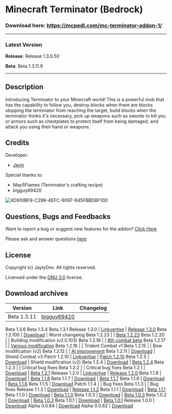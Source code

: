 # Minecraft Terminator (Bedrock)
### Download here: https://mcpedl.com/mc-terminator-addon-1/
-----

### Latest Version
**Release**: Release 1.3.0.50

**Beta**: Beta 1.3.11.9

-----
## Description
Introducing Terminator to your Minecraft world! This is a powerful mob that has the capability to follow you, destroy blocks when there are blocks stopping the terminator from reaching the target, build blocks when the terminator thinks it's necessary, pick up weapons such as swords to kill you or armors such as chestplates to protect itself from being damaged, and attack you using their hand or weapons.

## Credits
Developer: 
- [Jayly](https://mcpedl.com/user/itsdominicplays/)

Special thanks to:
- May5Flames (Terminator's crafting recipe)
- bigguy69420

![4D910BF9-C298-4EFC-9097-845FBBD8F10D](https://user-images.githubusercontent.com/91819282/136058665-ce018c7a-39ce-4fe5-a1bf-77d86afeef6f.jpeg)


## Questions, Bugs and Feedbacks
Want to report a bug or suggest new features for the addon? [Click Here](https://github.com/JaylyDev/terminator/issues/new/choose)

Please ask and answer questions [here](https://discord.gg/Xn8TCJWA)

## License
Copyright (c) JaylyDev. All rights reserved.

Licensed under the [GNU 3.0](https://github.com/JaylyDev/terminator/blob/main/LICENSE.md) license.

## Download archives
Version | Link | Changelog
----|----|----|
Beta 1.3.11 | [bigguy69420](https://github.com/bigguy69420/terminator)
Beta 1.3.6
Beta 1.3.4
Beta 1.3.1
Release 1.3.0 | [Linkvertise](https://linkvertise.com/329333/mcrobot?o=sharing) | [Release 1.3.0](https://github.com/JaylyDev/terminator/blob/main/.github/Changelog/Release%201.3.0.md)
Beta 1.2.100 | [Download](https://www.youtube.com/watch?v=paJ57YMwNRE) | Worst changelog
Beta 1.2.23 | <!-- Unavailable --> | [Beta 1.2.23](https://github.com/JaylyDev/terminator/blob/main/.github/Changelog/Beta%201.2.23.md)
Beta 1.2.20 | <!-- Unavailable --> | Building modification (v2.0.103)
Beta 1.2.18 | <!-- Unavailable --> | [8th combat beta](https://github.com/JaylyDev/terminator/blob/main/.github/Changelog/Beta%201.2.18.md)
Beta 1.2.17 | <!-- Unavailable --> | [Various modification](https://github.com/JaylyDev/terminator/blob/main/.github/Changelog/Beta%201.2.17.md)
Beta 1.2.16 | <!-- Unavailable --> | Trident Combat v1
Beta 1.2.15 | <!-- Unavailable --> | Bow modification (v2)
Beta 1.2.12 | <!-- Unavailable --> | [AI improvement](https://discord.com/channels/570758760373420033/734424410668138576/880333140005105694)
Beta 1.2.11 | [Download](https://cdn.discordapp.com/attachments/571863283657867294/879602612373180416/terminator_v1.2.11.28.mcaddon) | Shield Combat v3
Patch 1.2.10 | [Linkvertise](https://linkvertise.com/329333/mcrobot?o=sharing) | [Patch 1.2.10](https://github.com/JaylyDev/terminator/blob/main/.github/Changelog/Release%201.2.10.md)
Beta 1.2.5 | [Download](https://cdn.discordapp.com/attachments/571863283657867294/878604848990388284/terminator_v1.2.5.30.mcaddon) | Shield modification (v2)
Beta 1.2.4 | [Download](https://cdn.discordapp.com/attachments/571863283657867294/877869489218260992/terminator_v1.2.4.mcaddon) | [Beta 1.2.4](https://github.com/JaylyDev/terminator/blob/main/.github/Changelog/Beta%201.2.4.md)
Beta 1.2.3 | <!-- Unavailable --> | Critical bug fixes
Beta 1.2.2 | <!-- Unavailable --> | Critical bug fixes
Beta 1.2.1 | [Download](https://cdn.discordapp.com/attachments/571863283657867294/877028828105551922/terminator_v1.2.1.mcaddon) | [Beta 1.2.1](https://github.com/JaylyDev/terminator/blob/main/.github/Changelog/Beta%201.2.1.md)
Release 1.2.0 | [Linkvertise](https://linkvertise.com/329333/mcrobot?o=sharing) | [Release 1.2.0](https://github.com/JaylyDev/terminator/blob/main/.github/Changelog/Release%201.2.0.md)
Beta 1.1.8 | [Download](https://cdn.discordapp.com/attachments/571863283657867294/874136416865648660/terminator_v1.1.8.39.mcaddon) | [Beta 1.1.8](https://github.com/JaylyDev/terminator/blob/main/.github/Changelog/Beta%201.1.8.md)
Beta 1.1.7 | [Download](https://cdn.discordapp.com/attachments/571863283657867294/872814082015768616/terminator_v1.1.7.25.mcaddon) | [Beta 1.1.7](https://github.com/JaylyDev/terminator/blob/main/.github/Changelog/Beta%201.1.7.md)
Beta 1.1.6 | [Download](https://cdn.discordapp.com/attachments/571863283657867294/870910373937696778/terminator_v1.1.6.15.mcaddon) | [Beta 1.1.6](https://github.com/JaylyDev/terminator/blob/main/.github/Changelog/Beta%201.1.6.md)
Beta 1.1.5 | [Download](https://cdn.discordapp.com/attachments/734424410668138576/869581610188673154/terminator_v1.1.5.8.mcaddon)
Patch 1.1.4 | <!--Linkvertise--> | Bug fixes
Beta 1.1.3 | | Bug fixes
Release 1.1.2 | [Download](https://www.mediafire.com/file/nb1terul8k6ne1p/terminator-v1.1.2.mcaddon/file) | [Release 1.1.2](https://github.com/JaylyDev/terminator/blob/main/.github/Changelog/Release%201.1.2.md)
Beta 1.1.1 | [Download](https://cdn.discordapp.com/attachments/571487722934370314/865053686391767060/terminator-v1.1.1.mcaddon) | [Beta 1.1.1](https://github.com/JaylyDev/terminator/blob/main/.github/Changelog/Beta%201.1.1.md)
Beta 1.1.0 | [Download](https://cdn.discordapp.com/attachments/571863283657867294/864757955656024114/terminator-v1.1.0.mcaddon) | [Beta 1.1.0](https://github.com/JaylyDev/terminator/blob/main/.github/Changelog/Beta%201.1.0.md)
Beta 1.0.3 | [Download](https://cdn.discordapp.com/attachments/571863283657867294/864072147777093662/terminator-v1.0.3.mcaddon) | [Beta 1.0.3](https://github.com/JaylyDev/terminator/blob/main/.github/Changelog/Beta%201.0.3.md)
Beta 1.0.2 | [Download](https://cdn.discordapp.com/attachments/571863283657867294/863371811050618880/terminator-v1.0.2.mcaddon) | [Beta 1.0.2](https://github.com/JaylyDev/terminator/blob/main/.github/Changelog/Beta%201.0.2.md)
Beta 1.0.1 | [Download](https://github.com/JaylyDev/terminator/blob/b9aa301070b29835625f4f4e735a023fba7b837a/terminator-v1.0.1.mcaddon?raw=true) | [Beta 1.0.1](https://github.com/JaylyDev/terminator/blob/main/.github/Changelog/Beta%201.0.1.md)
Release 1.0.0 | [Download](https://bit.ly/mcrobot100)
Alpha 0.0.84 | [Download](https://cdn.discordapp.com/attachments/734424410668138576/858238393108004864/terminator-v0.0.84.mcaddon)
Alpha 0.0.62 | [Download](https://cdn.discordapp.com/attachments/571487722934370314/885131223700221952/0.0.62-beta-manhunt-terminator.mcaddon)
